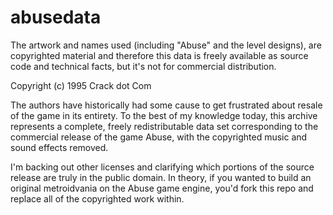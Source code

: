 abusedata
============

The artwork and names used (including "Abuse" and the level designs), are copyrighted material and therefore this data is freely available as source code and technical facts, but it's not for commercial distribution.

Copyright (c) 1995 Crack dot Com

The authors have historically had some cause to get frustrated about resale of the game in its entirety. To the best of my knowledge today, this archive represents a complete, freely redistributable data set corresponding to the commercial release of the game Abuse, with the copyrighted music and sound effects removed. 

I'm backing out other licenses and clarifying which portions of the source release are truly in the public domain. In theory, if you wanted to build an original metroidvania on the Abuse game engine, you'd fork this repo and replace all of the copyrighted work within.
